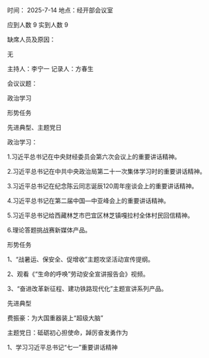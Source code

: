时间： 2025-7-14            地点：经开部会议室

应到人数 9            实到人数  9

缺席人员及原因：

无

 

主持人：李宁一           记录人：方春生

会议议题：

政治学习

形势任务

先进典型、主题党日

政治学习：

1.习近平总书记在中央财经委员会第六次会议上的重要讲话精神。

2.习近平总书记在中共中央政治局第二十一次集体学习时的重要讲话精神。

3.习近平总书记在纪念陈云同志诞辰120周年座谈会上的重要讲话精神。

4.习近平总书记在第二届中国—中亚峰会上的重要讲话精神。

5.习近平总书记给西藏林芝市巴宜区林芝镇嘎拉村全体村民回信精神。

6.理论答题挑战赛新媒体产品。

 

形势任务

1、“战暑运、保安全、促增收”主题攻坚活动宣传提纲。

2、观看《“生命的呼唤”劳动安全宣讲报告会》视频。

3、“奋进改革新征程、建功铁路现代化”主题宣讲系列产品。

 

先进典型

费振豪：为大国重器装上“超级大脑”

 

主题党日：砥砺初心担使命，踔厉奋发勇作为

1、学习习近平总书记“七一”重要讲话精神